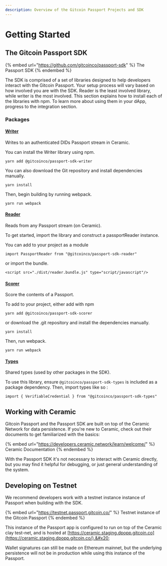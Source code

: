 ```yaml
---
description: Overview of the Gitcoin Passport Projects and SDK
---
```


# Getting Started

## The Gitcoin Passport SDK

{% embed url="https://github.com/gitcoinco/passport-sdk" %}
The Passport SDK
{% endembed %}

The SDK is comprised of a set of libraries designed to help developers interact with the Gitcoin Passport. Your setup process will vary based on how involved you are with the SDK. Reader is the least involved library, while writer is the most involved. This section explains how to install each of the libraries with npm. To learn more about using them in your dApp, progress to the integration section.

### Packages

#### [Writer ](https://github.com/gitcoinco/passport-sdk/tree/main/packages/writer)

Writes to an authenticated DIDs Passport stream in Ceramic.&#x20;

You can install the Writer library using npm.

`yarn add @gitcoinco/passport-sdk-writer`

You can also download the Git repository and install dependencies manually.

`yarn install`

Then, begin building by running webpack.

`yarn run webpack`

#### [Reader](https://github.com/gitcoinco/passport-sdk/tree/main/packages/reader)

Reads from any Passport stream (on Ceramic).&#x20;

To get started, import the library and construct a passportReader instance.&#x20;

You can add to your project as a module

`import PassportReader from "@gitcoinco/passport-sdk-reader"`

or import the bundle.&#x20;

`<script src="./dist/reader.bundle.js" type="script/javascript"/>`

#### [Scorer](https://github.com/gitcoinco/passport-sdk/tree/main/packages/scorer)

Score the contents of a Passport.&#x20;

To add to your project, either add with npm

```
yarn add @gitcoinco/passport-sdk-scorer
```

or download the .git repository and install the dependencies manually.&#x20;

```
yarn install
```

Then, run webpack.&#x20;

```
yarn run webpack
```

#### [Types](https://github.com/gitcoinco/passport-sdk/tree/main/packages/types)

Shared types (used by other packages in the SDK).&#x20;

To use this library, ensure `@gitcoinco/passport-sdk-types` is included as a package dependency. Then, import types like so :&#x20;

`import { VerifiableCredential } from "@gitcoinco/passport-sdk-types"`



## Working with Ceramic

Gitcoin Passport and the Passport SDK are built on top of the Ceramic Network for data persistence. If you're new to Ceramic, check out their documents to get familiarized with the basics:

{% embed url="https://developers.ceramic.network/learn/welcome/" %}
Ceramic Documentation
{% endembed %}

With the Passport SDK it's not necessary to interact with Ceramic directly, but you may find it helpful for debugging, or just general understanding of the system.



## Developing on Testnet

We  recommend developers work with a testnet instance instance of  Passport when building with the SDK.

{% embed url="https://testnet.passport.gitcoin.co/" %}
Testnet instance of the Gitcoin Passport
{% endembed %}

This instance of the Passport app is configured to run on top of the Ceramic clay test-net, and is hosted at [https://ceramic.staging.dpopp.gitcoin.co](https://ceramic.staging.dpopp.gitcoin.co/).&#x20;

Wallet signatures can still be made on Ethereum mainnet, but the underlying persistence will not be in production while using this instance of the Passport.

